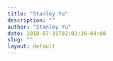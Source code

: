 ```yaml
---
title: "Stanley Yu"
description: ""
author: "Stanley Yu"
date: 2018-07-31T02:02:36-04:00
slug: ""
layout: default
---
```



